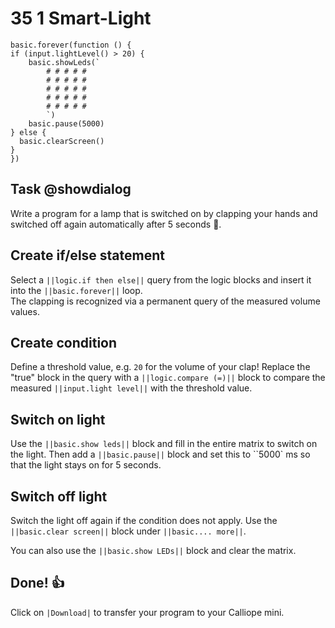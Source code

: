 # 35 1 Smart-Light

```ghost
basic.forever(function () {
if (input.lightLevel() > 20) {
    basic.showLeds(`
        # # # # #
        # # # # #
        # # # # #
        # # # # #
        # # # # #
        `)
    basic.pause(5000)
} else {
  basic.clearScreen()
}
})
```

## Task @showdialog
Write a program for a lamp that is switched on by clapping your hands and switched off again automatically after 5 seconds 👏.

## Create if/else statement
Select a ``||logic.if then else||`` query from the logic blocks and insert it into the ``||basic.forever||`` loop.
<br>
The clapping is recognized via a permanent query of the measured volume values.


## Create condition
Define a threshold value, e.g. `20` for the volume of your clap!
Replace the "true" block in the query with a ``||logic.compare (=)||`` block to compare the measured ``||input.light level||`` with the threshold value.



## Switch on light
Use the ``||basic.show leds||`` block and fill in the entire matrix to switch on the light.
Then add a ``||basic.pause||`` block and set this to ``5000` ms so that the light stays on for 5 seconds.

## Switch off light
Switch the light off again if the condition does not apply. Use the ``||basic.clear screen||`` block under ``||basic.... more||``.<p>
You can also use the ``||basic.show LEDs||`` block and clear the matrix.

## Done! 👍
Click on ``|Download|`` to transfer your program to your Calliope mini.

